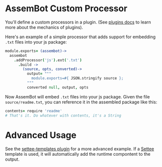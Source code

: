 # AssemBot Custom Processor

You'll define a custom processors in a plugin. (See [plugins docs](https://github.com/darthapo/assembot/blob/master/docs/plugins.md) to learn more about the mechanics of plugins).

Here's an example of a simple processor that adds support for embedding `.txt` files into your js package:

```coffeescript
module.exports= (assembot)->
  assembot
    .addProcessor('js').ext('.txt')
      .build -> 
        (source, opts, converted)->
          output= """
            module.exports=#{ JSON.stringify source };
          """
          converted null, output, opts
```

Now AssemBot will embed `.txt` files into your js package. Given the file `source/readme.txt`, you can reference it in the assembled package like this:

```coffeescript
contents= require 'readme'
# That's it. Do whatever with contents, it's a String
```

# Advanced Usage

See the [settee-templates plugin](https://github.com/darthapo/assembot/blob/master/src/plugins/settee-templates.coffee) for a more advanced example. If a [Settee](http://darthapo.github.com/settee.js/) template is used, it will automatically add the runtime compontent to the output.